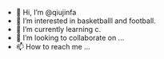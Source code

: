 - 👋 Hi, I’m @qiujinfa
- 👀 I’m interested in basketballl and football.
- 🌱 I’m currently learning c.
- 💞️ I’m looking to collaborate on ...
- 📫 How to reach me ...

<!---
qiujinfa/qiujinfa is a ✨ special ✨ repository because its `README.md` (this file) appears on your GitHub profile.
You can click the Preview link to take a look at your changes.
--->
